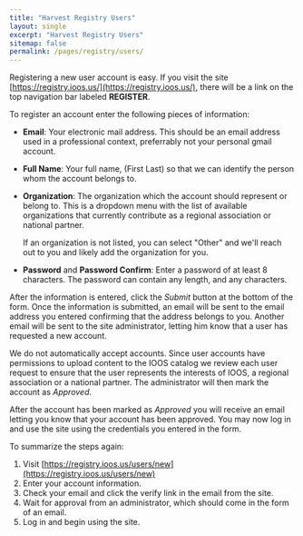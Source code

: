 ```yaml
---
title: "Harvest Registry Users"
layout: single
excerpt: "Harvest Registry Users"
sitemap: false
permalink: /pages/registry/users/
---
```


Registering a new user account is easy. If you visit the site
[https://registry.ioos.us/](https://registry.ioos.us/), there will be a link on
the top navigation bar labeled __REGISTER__. 

To register an account enter the following pieces of information:

- **Email**: Your electronic mail address. This should be an email address used in
  a professional context, preferrably not your personal gmail account.
- **Full Name**: Your full name, (First Last) so that we can identify the person
  whom the account belongs to.
- **Organization**: The organization which the account should represent or belong
  to. This is a dropdown menu with the list of available organizations that
  currently contribute as a regional association or national partner.

  If an organization is not listed, you can select "Other" and we'll reach out
  to you and likely add the organization for you.

- **Password** and **Password Confirm**: Enter a password of at least 8 characters. The
  password can contain any length, and any characters.

After the information is entered, click the _Submit_ button at the bottom of
the form. Once the information is submitted, an email will be sent to the email
address you entered confirming that the address belongs to you. Another email
will be sent to the site administrator, letting him know that a user has
requested a new account.

We do not automatically accept accounts. Since user accounts have permissions
to upload content to the IOOS catalog we review each user request to ensure
that the user represents the interests of IOOS, a regional association or a
national partner. The administrator will then mark the account as _Approved_. 

After the account has been marked as _Approved_ you will receive an email
letting you know that your account has been approved. You may now log in and
use the site using the credentials you entered in the form.


To summarize the steps again:

1. Visit [https://registry.ioos.us/users/new](https://registry.ioos.us/users/new)
2. Enter your account information.
3. Check your email and click the verify link in the email from the site.
4. Wait for approval from an administrator, which should come in the form of an email.
5. Log in and begin using the site.



